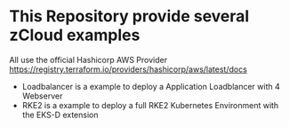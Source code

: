 # This Repository provide several zCloud examples

All use the official Hashicorp AWS Provider https://registry.terraform.io/providers/hashicorp/aws/latest/docs

- Loadbalancer is a example to deploy a Application Loadblancer with 4 Webserver
- RKE2 is a example to deploy a full RKE2 Kubernetes Environment with the EKS-D extension

